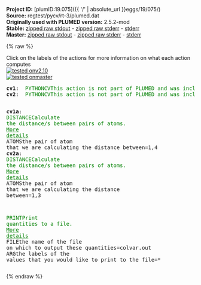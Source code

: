 **Project ID:** [plumID:19.075]({{ '/' | absolute_url }}eggs/19/075/)  
**Source:** regtest/pycv/rt-3/plumed.dat  
**Originally used with PLUMED version:** 2.5.2-mod  
**Stable:** [zipped raw stdout](plumed.dat.plumed.stdout.txt.zip) - [zipped raw stderr](plumed.dat.plumed.stderr.txt.zip) - [stderr](plumed.dat.plumed.stderr)  
**Master:** [zipped raw stdout](plumed.dat.plumed_master.stdout.txt.zip) - [zipped raw stderr](plumed.dat.plumed_master.stderr.txt.zip) - [stderr](plumed.dat.plumed_master.stderr)  

{% raw %}
<div class="plumedpreheader">
<div class="headerInfo" id="value_details_data/regtest/pycv/rt-3/plumed.dat"> Click on the labels of the actions for more information on what each action computes </div>
<div class="containerBadge">
<div class="headerBadge"><a href="plumed.dat.plumed.stderr"><img src="https://img.shields.io/badge/v2.10-failed-red.svg" alt="tested onv2.10" /></a></div>
<div class="headerBadge"><a href="plumed.dat.plumed_master.stderr"><img src="https://img.shields.io/badge/master-failed-red.svg" alt="tested onmaster" /></a></div>
</div>
</div>
<pre class="plumedlisting">
<b name="data/regtest/pycv/rt-3/plumed.datcv1" onclick='showPath("data/regtest/pycv/rt-3/plumed.dat","data/regtest/pycv/rt-3/plumed.datcv1","data/regtest/pycv/rt-3/plumed.datcv1","brown")'>cv1</b>:  <span class="plumedtooltip" style="color:green">PYTHONCV<span class="right">This action is not part of PLUMED and was included by using a LOAD command <a href="https://www.plumed.org/doc-master/user-doc/html/LOAD" style="color:green">More details</a><i></i></span></span> ATOMS=1,4 IMPORT=distcv FUNCTION=cv
<b name="data/regtest/pycv/rt-3/plumed.datcv2" onclick='showPath("data/regtest/pycv/rt-3/plumed.dat","data/regtest/pycv/rt-3/plumed.datcv2","data/regtest/pycv/rt-3/plumed.datcv2","brown")'>cv2</b>:  <span class="plumedtooltip" style="color:green">PYTHONCV<span class="right">This action is not part of PLUMED and was included by using a LOAD command <a href="https://www.plumed.org/doc-master/user-doc/html/LOAD" style="color:green">More details</a><i></i></span></span> ATOMS=1,3 IMPORT=distcv FUNCTION=cv

<b name="data/regtest/pycv/rt-3/plumed.datcv1a" onclick='showPath("data/regtest/pycv/rt-3/plumed.dat","data/regtest/pycv/rt-3/plumed.datcv1a","data/regtest/pycv/rt-3/plumed.datcv1a","brown")'>cv1a</b>: <span class="plumedtooltip" style="color:green">DISTANCE<span class="right">Calculate the distance/s between pairs of atoms. <a href="https://www.plumed.org/doc-master/user-doc/html/DISTANCE" style="color:green">More details</a><i></i></span></span> <span class="plumedtooltip">ATOMS<span class="right">the pair of atom that we are calculating the distance between<i></i></span></span>=1,4
<span style="display:none;" id="data/regtest/pycv/rt-3/plumed.datcv1a">The DISTANCE action with label <b>cv1a</b> calculates the following quantities:<table  align="center" frame="void" width="95%" cellpadding="5%"><tr><td width="5%"><b> Quantity </b>  </td><td><b> Description </b> </td></tr><tr><td width="5%">cv1a.value</td><td>the DISTANCE between this pair of atoms</td></tr></table></span><b name="data/regtest/pycv/rt-3/plumed.datcv2a" onclick='showPath("data/regtest/pycv/rt-3/plumed.dat","data/regtest/pycv/rt-3/plumed.datcv2a","data/regtest/pycv/rt-3/plumed.datcv2a","brown")'>cv2a</b>: <span class="plumedtooltip" style="color:green">DISTANCE<span class="right">Calculate the distance/s between pairs of atoms. <a href="https://www.plumed.org/doc-master/user-doc/html/DISTANCE" style="color:green">More details</a><i></i></span></span> <span class="plumedtooltip">ATOMS<span class="right">the pair of atom that we are calculating the distance between<i></i></span></span>=1,3


<span style="display:none;" id="data/regtest/pycv/rt-3/plumed.datcv2a">The DISTANCE action with label <b>cv2a</b> calculates the following quantities:<table  align="center" frame="void" width="95%" cellpadding="5%"><tr><td width="5%"><b> Quantity </b>  </td><td><b> Description </b> </td></tr><tr><td width="5%">cv2a.value</td><td>the DISTANCE between this pair of atoms</td></tr></table></span><span class="plumedtooltip" style="color:green">PRINT<span class="right">Print quantities to a file. <a href="https://www.plumed.org/doc-master/user-doc/html/PRINT" style="color:green">More details</a><i></i></span></span> <span class="plumedtooltip">FILE<span class="right">the name of the file on which to output these quantities<i></i></span></span>=colvar.out <span class="plumedtooltip">ARG<span class="right">the labels of the values that you would like to print to the file<i></i></span></span>=*
</pre>
{% endraw %}

